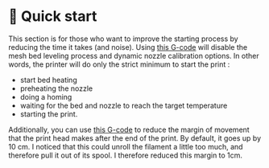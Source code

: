 # 🚀 Quick start
This section is for those who want to improve the starting process by reducing the time it takes (and noise).
Using [this G-code](start.gcode) will disable the mesh bed leveling process and dynamic nozzle calibration options.
In other words, the printer will do only the strict minimum to start the print :
- start bed heating
- preheating the nozzle
- doing a homing
- waiting for the bed and nozzle to reach the target temperature
- starting the print.

Additionally, you can use [this G-code](filamentChange.gcode) to reduce the margin of movement that the print head makes after the end of the print. By default, it goes up by 10 cm. I noticed that this could unroll the filament a little too much, and therefore pull it out of its spool. I therefore reduced this margin to 1cm.